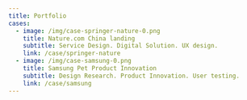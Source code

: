 ```yaml
---
title: Portfolio
cases:
  - image: /img/case-springer-nature-0.png
    title: Nature.com China landing
    subtitle: Service Design. Digital Solution. UX design.
    link: /case/springer-nature
  - image: /img/case-samsung-0.png
    title: Samsung Pet Product Innovation
    subtitle: Design Research. Product Innovation. User testing.
    link: /case/samsung
---
```

